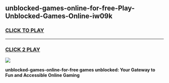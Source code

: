 
## unblocked-games-online-for-free-Play-Unblocked-Games-Online-iw09k
<h3>
<a href="https://premium76.site?title=unblocked-games-online-for-free&ref=25A">CLICK TO PLAY</a></h3>
<hr>

<h3>
<a href="https://premium76.site?title=unblocked-games-online-for-free&ref=25A">CLICK 2 PLAY</a>
  
</h3>

<a href="https://premium76.site?title=unblocked-games-online-for-free&ref=25A"><img src="https://clearcache.store/games.png"></a>


**unblocked-games-online-for-free games unblocked: Your Gateway to Fun and Accessible Online Gaming**
